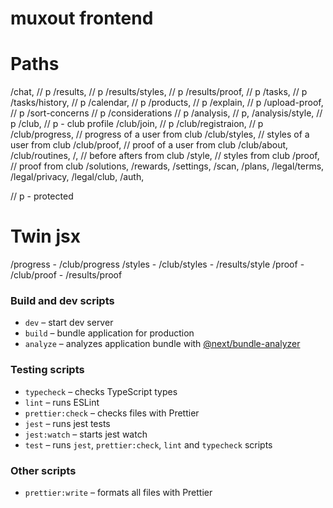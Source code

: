 # muxout frontend

# Paths

/chat, // p
/results, // p
/results/styles, // p
/results/proof, // p
/tasks, // p
/tasks/history, // p
/calendar, // p
/products, // p
/explain, // p
/upload-proof, // p
/sort-concerns // p
/considerations // p
/analysis, // p,
/analysis/style, // p
/club, // p - club profile
/club/join, // p
/club/registraion, // p
/club/progress, // progress of a user from club
/club/styles, // styles of a user from club
/club/proof, // proof of a user from club
/club/about,
/club/routines,
/, // before afters from club
/style, // styles from club
/proof, // proof from club
/solutions,
/rewards,
/settings,
/scan,
/plans,
/legal/terms,
/legal/privacy,
/legal/club,
/auth,

// p - protected

# Twin jsx

/progress - /club/progress
/styles - /club/styles - /results/style
/proof - /club/proof - /results/proof

### Build and dev scripts

- `dev` – start dev server
- `build` – bundle application for production
- `analyze` – analyzes application bundle with [@next/bundle-analyzer](https://www.npmjs.com/package/@next/bundle-analyzer)

### Testing scripts

- `typecheck` – checks TypeScript types
- `lint` – runs ESLint
- `prettier:check` – checks files with Prettier
- `jest` – runs jest tests
- `jest:watch` – starts jest watch
- `test` – runs `jest`, `prettier:check`, `lint` and `typecheck` scripts

### Other scripts

- `prettier:write` – formats all files with Prettier
